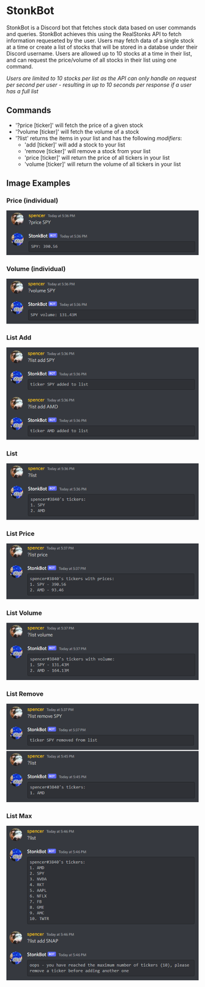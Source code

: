 # StonkBot
StonkBot is a Discord bot that fetches stock data based on user commands and queries. StonkBot achieves this using the RealStonks API to fetch information requeseted by the user. Users may fetch data of a single stock at a time or create a list of stocks that will be stored in a databse under their Discord username. Users are allowed up to 10 stocks at a time in their list, and can request the price/volume of all stocks in their list using one command.

*Users are limited to 10 stocks per list as the API can only handle on request per second per user - resulting in up to 10 seconds per response if a user has a full list*

## Commands
- '?price [ticker]' will fetch the price of a given stock
- '?volume [ticker]' will fetch the volume of a stock
- '?list' returns the items in your list and has the following *modifiers*:
  - 'add [ticker]' will add a stock to your list
  - 'remove [ticker]' will remove a stock from your list
  - 'price [ticker]' will return the price of all tickers in your list
  - 'volume [ticker]' will return the volume of all tickers in your list

## Image Examples

### Price (individual)
![Price example for a single stock ticker](https://github.com/sltaylo-r/StonkBot/blob/main/images/price.png)

### Volume (individual)
![Volume example for a single stock ticker](https://github.com/sltaylo-r/StonkBot/blob/main/images/volume.png)

### List Add
![List example, adding tickers to list](https://github.com/sltaylo-r/StonkBot/blob/main/images/listadd.png)

### List
![List example, showing the list](https://github.com/sltaylo-r/StonkBot/blob/main/images/list.png)

### List Price
![List example, showing the price of tickers in the list](https://github.com/sltaylo-r/StonkBot/blob/main/images/listprice.png)

### List Volume
![List example, showing the volume of tickers in the list](https://github.com/sltaylo-r/StonkBot/blob/main/images/listvolume.png)

### List Remove
![List example, removing a ticker from the list](https://github.com/sltaylo-r/StonkBot/blob/main/images/listremove.png)
![List example, showing the list after removal of a ticker](https://github.com/sltaylo-r/StonkBot/blob/main/images/listafterremove.png)

### List Max
![List example, showing the limit of tickers in a single list (10)](https://github.com/sltaylo-r/StonkBot/blob/main/images/listmax.png)
